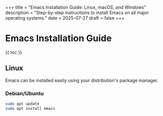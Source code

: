 +++
title = "Emacs Installation Guide: Linux, macOS, and Windows"
description = "Step-by-step instructions to install Emacs on all major operating systems."
date = 2025-07-27
draft = false
+++

# Emacs Installation Guide

{{ toc }}

## Linux

Emacs can be installed easily using your distribution's package manager.

### Debian/Ubuntu

```bash
sudo apt update
sudo apt install emacs
